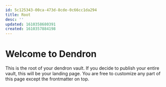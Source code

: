 ```yaml
---
id: 5c125343-00ca-473d-8cde-0c66cc1da294
title: Root
desc: ''
updated: 1610358680391
created: 1610357884198
---
```

# Welcome to Dendron

This is the root of your dendron vault. If you decide to publish your entire vault, this will be your landing page. You are free to customize any part of this page except the frontmatter on top. 
